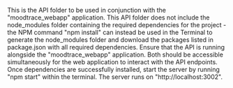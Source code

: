 This is the API folder to be used in conjunction with the "moodtrace_webapp" application. This API folder does not include the node_modules folder containing the required dependencies for the project - the NPM command "npm install" can instead be used in the Terminal to generate the node_modules folder and download the packages listed in package.json with all required dependencies. Ensure that the API is running alongside the "moodtrace_webapp" application. Both should be accessible simultaneously for the web application to interact with the API endpoints.
 Once dependencies are successfully installed, start the server by running "npm start" within the terminal. The server runs on "http://localhost:3002".